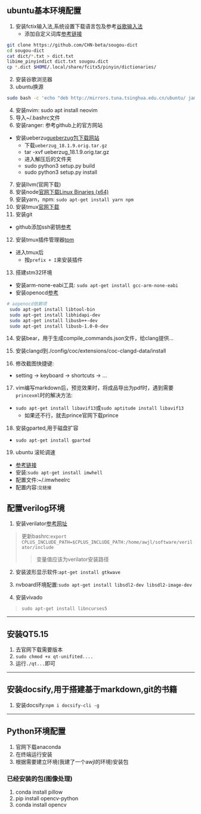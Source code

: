 ## ubuntu基本环境配置
1. 安装fctix输入法,系统设置下载语言包及参考[谷歌输入法](https://zhuanlan.zhihu.com/p/508797663)  
   - 添加自定义词库[参考链接](https://bbs.deepin.org/post/253191)
``` bash
git clone https://github.com/CHN-beta/sougou-dict
cd sougou-dict
cat dict/*.txt > dict.txt
libime_pinyindict dict.txt sougou.dict
cp *.dict $HOME/.local/share/fcitx5/pinyin/dictionaries/
```
2. 安装谷歌浏览器  
3. ubuntu换源   
```bash
sudo bash -c 'echo "deb http://mirrors.tuna.tsinghua.edu.cn/ubuntu/ jammy main restricted universe multiverse" > /etc/apt/sources.list'
```
4. 安装nvim: sudo apt install neovim  
5. 导入~/.bashrc文件
6. 安装ranger: 参考github上的官方网站  
  - 安装ueberzug[ueberzug包下载网站](https://mirrors.aliyun.com/ubuntu-ports/pool/universe/u/ueberzug/?spm=a2c6h.25603864.0.0.108b237brwk1YX)
    - 下载`ueberzug_18.1.9.orig.tar.gz`  
    - tar -xvf ueberzug_18.1.9.orig.tar.gz
    - 进入解压后的文件夹
    - sudo python3 setup.py build
    - sudo python3 setup.py install
7. 安装llvm(官网下载)
8. 安装node[官网下载Linux Binaries (x64)](https://nodejs.org/en/download)
9. 安装yarn，npm: `sudo apt-get install yarn npm`  
10. 安装tmux[官网下载](https://github.com/tmux/tmux)
11. 安装git  
  - github添加ssh密钥[参考](https://www.runoob.com/git/git-remote-repo.html)
12. 安装tmux插件管理器[tpm](https://github.com/tmux-plugins/tpm)  
  - 进入tmux后
    - 按`prefix + I`来安装插件  

13. 搭建stm32环境
  - 安装arm-none-eabi工具: `sudo apt-get install gcc-arm-none-eabi`  
  - 安装openocd[参考](https://mp.weixin.qq.com/s?__biz=MzUyMTE0NTA2Ng==&amp;mid=2247483716&amp;idx=1&amp;sn=73059c48b72da90d16771c66cd59554e&amp;chksm=f9dedec1cea957d714f65d17522ddb707b89b63c5aeef1040358ec7f45bd077c53297b8c7642&amp;scene=21#wechat_redirect)

```bash
# aopenocd依赖项
 sudo apt-get install libtool-bin
 sudo apt-get install libhidapi-dev
 sudo apt-get install libusb++-dev
 sudo apt-get install libusb-1.0-0-dev
```

14. 安装bear，用于生成compile_commands.json文件，给clang提供...  

15. 安装clangd到./config/coc/extensions/coc-clangd-data/install  

16. 修改截图快捷键:
  - setting -> keyboard -> shortcuts -> ...  

17. vim编写markdown后，预览效果时，将成品导出为pdf时，遇到需要`princexml`时的解决方法:  
  - `sudo apt-get install libavif13`或`sudo aptitude install libavif13`
    - 如果还不行，就去prince官网下载prince  

18. 安装gparted,用于磁盘扩容  
  - `sudo apt-get install gparted`  

19. ubuntu 滚轮调速  
   - [参考链接](https://blog.csdn.net/weiguang102/article/details/121357192)  
   - 安装:`sudo apt-get install imwhell`
   - 配置文件:~/.imwheelrc  
   - 配置内容:`见链接`  



## 配置verilog环境
1. 安装verilator[参考网址](https://verilator.org/guide/latest/install.html)  
  > 更新bashrc:`export CPLUS_INCLUDE_PATH=$CPLUS_INCLUDE_PATH:/home/awjl/software/verilator/include`
  >> 变量值应该为verilator安装路径  

2. 安装波形显示软件:`apt-get install gtkwave`  

3. nvboard环境配置:`sudo apt-get install libsdl2-dev libsdl2-image-dev`  

4. 安装vivado  
  > `sudo apt-get install libncurses5`  

---


## 安装QT5.15
1. 去官网下载需要版本  
2. `sudo chmod +x qt-unifited....`  
3. 运行`./qt...`即可  

---

## 安装docsify,用于搭建基于markdown,git的书籍
1. 安装docsify:`npm i docsify-cli -g`



---

## Python环境配置
1. 官网下载anaconda  
2. 在终端运行安装  
3. 根据需要建立环境(我建了一个awjl的环境)安装包  
### 已经安装的包(图像处理)
1. conda install pillow  
2. pip install opencv-python  
3. conda install opencv  






























